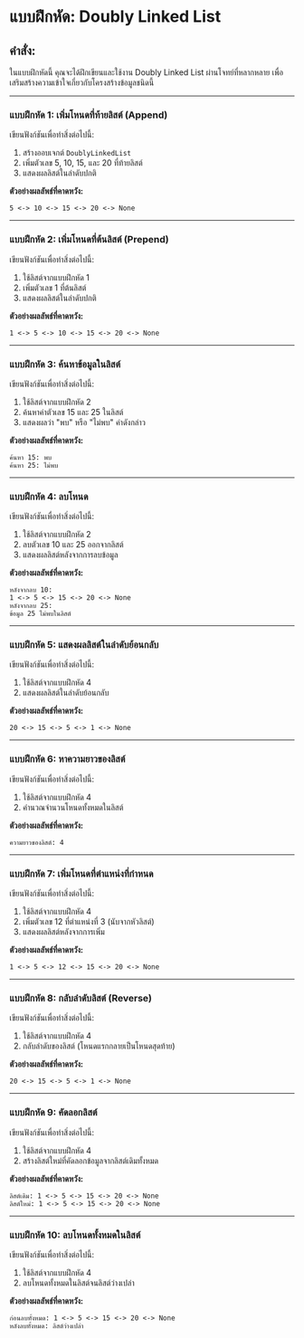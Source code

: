 # แบบฝึกหัด: Doubly Linked List

## คำสั่ง:
ในแบบฝึกหัดนี้ คุณจะได้ฝึกเขียนและใช้งาน Doubly Linked List ผ่านโจทย์ที่หลากหลาย เพื่อเสริมสร้างความเข้าใจเกี่ยวกับโครงสร้างข้อมูลชนิดนี้

---

### **แบบฝึกหัด 1:** เพิ่มโหนดที่ท้ายลิสต์ (Append)
เขียนฟังก์ชันเพื่อทำสิ่งต่อไปนี้:
1. สร้างออบเจกต์ `DoublyLinkedList`
2. เพิ่มตัวเลข 5, 10, 15, และ 20 ที่ท้ายลิสต์
3. แสดงผลลิสต์ในลำดับปกติ

**ตัวอย่างผลลัพธ์ที่คาดหวัง:**
```
5 <-> 10 <-> 15 <-> 20 <-> None
```

---

### **แบบฝึกหัด 2:** เพิ่มโหนดที่ต้นลิสต์ (Prepend)
เขียนฟังก์ชันเพื่อทำสิ่งต่อไปนี้:
1. ใช้ลิสต์จากแบบฝึกหัด 1
2. เพิ่มตัวเลข 1 ที่ต้นลิสต์
3. แสดงผลลิสต์ในลำดับปกติ

**ตัวอย่างผลลัพธ์ที่คาดหวัง:**
```
1 <-> 5 <-> 10 <-> 15 <-> 20 <-> None
```

---

### **แบบฝึกหัด 3:** ค้นหาข้อมูลในลิสต์
เขียนฟังก์ชันเพื่อทำสิ่งต่อไปนี้:
1. ใช้ลิสต์จากแบบฝึกหัด 2
2. ค้นหาค่าตัวเลข 15 และ 25 ในลิสต์
3. แสดงผลว่า "พบ" หรือ "ไม่พบ" ค่าดังกล่าว

**ตัวอย่างผลลัพธ์ที่คาดหวัง:**
```
ค้นหา 15: พบ
ค้นหา 25: ไม่พบ
```

---

### **แบบฝึกหัด 4:** ลบโหนด
เขียนฟังก์ชันเพื่อทำสิ่งต่อไปนี้:
1. ใช้ลิสต์จากแบบฝึกหัด 2
2. ลบตัวเลข 10 และ 25 ออกจากลิสต์
3. แสดงผลลิสต์หลังจากการลบข้อมูล

**ตัวอย่างผลลัพธ์ที่คาดหวัง:**
```
หลังจากลบ 10:
1 <-> 5 <-> 15 <-> 20 <-> None
หลังจากลบ 25:
ข้อมูล 25 ไม่พบในลิสต์
```

---

### **แบบฝึกหัด 5:** แสดงผลลิสต์ในลำดับย้อนกลับ
เขียนฟังก์ชันเพื่อทำสิ่งต่อไปนี้:
1. ใช้ลิสต์จากแบบฝึกหัด 4
2. แสดงผลลิสต์ในลำดับย้อนกลับ

**ตัวอย่างผลลัพธ์ที่คาดหวัง:**
```
20 <-> 15 <-> 5 <-> 1 <-> None
```

---

### **แบบฝึกหัด 6:** หาความยาวของลิสต์
เขียนฟังก์ชันเพื่อทำสิ่งต่อไปนี้:
1. ใช้ลิสต์จากแบบฝึกหัด 4
2. คำนวณจำนวนโหนดทั้งหมดในลิสต์

**ตัวอย่างผลลัพธ์ที่คาดหวัง:**
```
ความยาวของลิสต์: 4
```

---

### **แบบฝึกหัด 7:** เพิ่มโหนดที่ตำแหน่งที่กำหนด
เขียนฟังก์ชันเพื่อทำสิ่งต่อไปนี้:
1. ใช้ลิสต์จากแบบฝึกหัด 4
2. เพิ่มตัวเลข 12 ที่ตำแหน่งที่ 3 (นับจากหัวลิสต์)
3. แสดงผลลิสต์หลังจากการเพิ่ม

**ตัวอย่างผลลัพธ์ที่คาดหวัง:**
```
1 <-> 5 <-> 12 <-> 15 <-> 20 <-> None
```

---

### **แบบฝึกหัด 8:** กลับลำดับลิสต์ (Reverse)
เขียนฟังก์ชันเพื่อทำสิ่งต่อไปนี้:
1. ใช้ลิสต์จากแบบฝึกหัด 4
2. กลับลำดับของลิสต์ (โหนดแรกกลายเป็นโหนดสุดท้าย)

**ตัวอย่างผลลัพธ์ที่คาดหวัง:**
```
20 <-> 15 <-> 5 <-> 1 <-> None
```

---

### **แบบฝึกหัด 9:** คัดลอกลิสต์
เขียนฟังก์ชันเพื่อทำสิ่งต่อไปนี้:
1. ใช้ลิสต์จากแบบฝึกหัด 4
2. สร้างลิสต์ใหม่ที่คัดลอกข้อมูลจากลิสต์เดิมทั้งหมด

**ตัวอย่างผลลัพธ์ที่คาดหวัง:**
```
ลิสต์เดิม: 1 <-> 5 <-> 15 <-> 20 <-> None
ลิสต์ใหม่: 1 <-> 5 <-> 15 <-> 20 <-> None
```

---

### **แบบฝึกหัด 10:** ลบโหนดทั้งหมดในลิสต์
เขียนฟังก์ชันเพื่อทำสิ่งต่อไปนี้:
1. ใช้ลิสต์จากแบบฝึกหัด 4
2. ลบโหนดทั้งหมดในลิสต์จนลิสต์ว่างเปล่า

**ตัวอย่างผลลัพธ์ที่คาดหวัง:**
```
ก่อนลบทั้งหมด: 1 <-> 5 <-> 15 <-> 20 <-> None
หลังลบทั้งหมด: ลิสต์ว่างเปล่า
